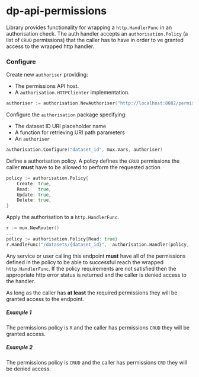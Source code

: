 # dp-api-permissions
Library provides functionality for wrapping a `http.HandlerFunc` in an authorisation check. The auth handler accepts 
an `authorisation.Policy` (a list of `CRUD` permissions) that the caller has to have in order to ve granted access to 
the wrapped http handler.

### Configure
Create new `authoriser` providing:
 - The permissions API host. 
 - A `authorisation.HTTPClienter` implementation.

```go
authoriser := authorisation.NewAuthoriser("http://localhost:8082/permissions", httpClienter)
```

Configure the `authorisation` package specifying:
 - The dataset ID URI placeholder name
 - A function for retrieving URI path parameters
 - An `authoriser`

```go
authorisation.Configure("dataset_id", mux.Vars, authoriser)
```

Define a authorisation policy. A policy defines the `CRUD` permissions the caller **must** have to be allowed to perform 
the requested action

```go
policy := authorisation.Policy{
    Create: true,
    Read:   true,
    Update: true,
    Delete: true,
}
````

Apply the authorisation to a `http.HandlerFunc`.
```go
r := mux.NewRouter()
...
policy := authorisation.Policy{Read: true}
r.HandleFunc("/datasets/{dataset_id}",  authorisation.Handler(policy,  func(w http.ResponseWriter, r *http.Request) { ... })
```
Any service or user calling this endpoint **must** have all of the permissions defined in the policy to be able to 
successful reach the wrapped `http.HandlerFunc`. If the policy requirements are not satisfied then the appropriate http 
error status is returned and the caller is denied access to the handler. 

As long as the caller has **at least** the required permissions they will be granted access to the endpoint.

##### Example 1
The permissions policy is `R` and the  caller has permissions `CRUD` they will be granted access.

##### Example 2
The permissions policy is `CRUD` and the  caller has permissions `CRD` they will be denied access.

